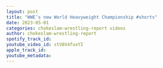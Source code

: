 ```yaml
---
layout: post
title: "WWE’s new World Heavyweight Championship #shorts"
date: 2023-05-01
categories: chokeslam-wrestling-report videos
author: chokeslam-wrestling-report
spotify_track_id: 
youtube_video_id: stV8V4fuxYI
apple_track_id: 
youtube_metadata: 
---
```

